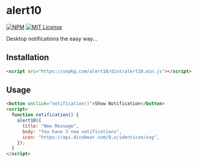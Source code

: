 # alert10

[![NPM](https://img.shields.io/npm/v/alert10?color=red)](https://www.npmjs.com/package/alert10)
[![MIT License](https://img.shields.io/github/license/alert10/alert10.svg?color=blue)](https://github.com/alert10/alert10/blob/next/LICENSE)

Desktop notifications the easy way...

## Installation

```html
<script src="https://unpkg.com/alert10/dist/alert10.min.js"></script>
```

## Usage

```html
<button onclick="notification()">Show Notification</button>
<script>
  function notification() {
    alert10({
      title: "New Message",
      body: "You have 3 new notifications",
      icon: "https://api.dicebear.com/9.x/identicon/svg",
    });
  }
</script>
```
